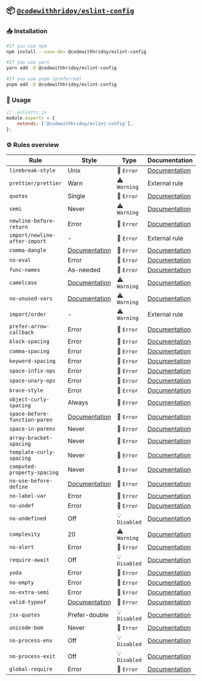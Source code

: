 ## 📦 [`@codewithhridoy/eslint-config`](https://www.npmjs.com/package/@codewithhridoy/eslint-config)

### 📥 Installation

```bash
#If you use npm
npm install --save-dev @codewithhridoy/eslint-config

#If you use yarn
yarn add -D @codewithhridoy/eslint-config

#If you use pnpm (preferred)
pnpm add -D @codewithhridoy/eslint-config
```

### 🔩 Usage

```js
// .eslintrc.js
module.exports = {
    extends: ['@codewithhridoy/eslint-config'],
};
```

### ⚙️ Rules overview

<!--START_SECTION:eslint-config-->
| Rule                          | Style                                                                      | Type          | Documentation                                                              |
| ----------------------------- | -------------------------------------------------------------------------- | ------------- | -------------------------------------------------------------------------- |
| `linebreak-style`             | Unix                                                                       | 🚫 `Error`    | [Documentation](https://eslint.org/docs/rules/linebreak-style)             |
| `prettier/prettier`           | Warn                                                                       | ⚠️ `Warning`  | External rule                                                              |
| `quotes`                      | Single                                                                     | 🚫 `Error`    | [Documentation](https://eslint.org/docs/rules/quotes)                      |
| `semi`                        | Never                                                                      | ⚠️ `Warning`  | [Documentation](https://eslint.org/docs/rules/semi)                        |
| `newline-before-return`       | Error                                                                      | 🚫 `Error`    | [Documentation](https://eslint.org/docs/rules/newline-before-return)       |
| `import/newline-after-import` | -                                                                          | 🚫 `Error`    | External rule                                                              |
| `comma-dangle`                | [Documentation](https://eslint.org/docs/rules/comma-dangle)                | 🚫 `Error`    | [Documentation](https://eslint.org/docs/rules/comma-dangle)                |
| `no-eval`                     | Error                                                                      | 🚫 `Error`    | [Documentation](https://eslint.org/docs/rules/no-eval)                     |
| `func-names`                  | As-needed                                                                  | 🚫 `Error`    | [Documentation](https://eslint.org/docs/rules/func-names)                  |
| `camelcase`                   | [Documentation](https://eslint.org/docs/rules/camelcase)                   | ⚠️ `Warning`  | [Documentation](https://eslint.org/docs/rules/camelcase)                   |
| `no-unused-vars`              | [Documentation](https://eslint.org/docs/rules/no-unused-vars)              | ⚠️ `Warning`  | [Documentation](https://eslint.org/docs/rules/no-unused-vars)              |
| `import/order`                | -                                                                          | ⚠️ `Warning`  | External rule                                                              |
| `prefer-arrow-callback`       | Error                                                                      | 🚫 `Error`    | [Documentation](https://eslint.org/docs/rules/prefer-arrow-callback)       |
| `block-spacing`               | Error                                                                      | 🚫 `Error`    | [Documentation](https://eslint.org/docs/rules/block-spacing)               |
| `comma-spacing`               | Error                                                                      | 🚫 `Error`    | [Documentation](https://eslint.org/docs/rules/comma-spacing)               |
| `keyword-spacing`             | Error                                                                      | 🚫 `Error`    | [Documentation](https://eslint.org/docs/rules/keyword-spacing)             |
| `space-infix-ops`             | Error                                                                      | 🚫 `Error`    | [Documentation](https://eslint.org/docs/rules/space-infix-ops)             |
| `space-unary-ops`             | Error                                                                      | 🚫 `Error`    | [Documentation](https://eslint.org/docs/rules/space-unary-ops)             |
| `brace-style`                 | Error                                                                      | 🚫 `Error`    | [Documentation](https://eslint.org/docs/rules/brace-style)                 |
| `object-curly-spacing`        | Always                                                                     | 🚫 `Error`    | [Documentation](https://eslint.org/docs/rules/object-curly-spacing)        |
| `space-before-function-paren` | [Documentation](https://eslint.org/docs/rules/space-before-function-paren) | 🚫 `Error`    | [Documentation](https://eslint.org/docs/rules/space-before-function-paren) |
| `space-in-parens`             | Never                                                                      | 🚫 `Error`    | [Documentation](https://eslint.org/docs/rules/space-in-parens)             |
| `array-bracket-spacing`       | Never                                                                      | 🚫 `Error`    | [Documentation](https://eslint.org/docs/rules/array-bracket-spacing)       |
| `template-curly-spacing`      | Never                                                                      | 🚫 `Error`    | [Documentation](https://eslint.org/docs/rules/template-curly-spacing)      |
| `computed-property-spacing`   | Never                                                                      | 🚫 `Error`    | [Documentation](https://eslint.org/docs/rules/computed-property-spacing)   |
| `no-use-before-define`        | [Documentation](https://eslint.org/docs/rules/no-use-before-define)        | 🚫 `Error`    | [Documentation](https://eslint.org/docs/rules/no-use-before-define)        |
| `no-label-var`                | Error                                                                      | 🚫 `Error`    | [Documentation](https://eslint.org/docs/rules/no-label-var)                |
| `no-undef`                    | Error                                                                      | 🚫 `Error`    | [Documentation](https://eslint.org/docs/rules/no-undef)                    |
| `no-undefined`                | Off                                                                        | 💡 `Disabled` | [Documentation](https://eslint.org/docs/rules/no-undefined)                |
| `complexity`                  | 20                                                                         | ⚠️ `Warning`  | [Documentation](https://eslint.org/docs/rules/complexity)                  |
| `no-alert`                    | Error                                                                      | 🚫 `Error`    | [Documentation](https://eslint.org/docs/rules/no-alert)                    |
| `require-await`               | Off                                                                        | 💡 `Disabled` | [Documentation](https://eslint.org/docs/rules/require-await)               |
| `yoda`                        | Error                                                                      | 🚫 `Error`    | [Documentation](https://eslint.org/docs/rules/yoda)                        |
| `no-empty`                    | Error                                                                      | 🚫 `Error`    | [Documentation](https://eslint.org/docs/rules/no-empty)                    |
| `no-extra-semi`               | Error                                                                      | 🚫 `Error`    | [Documentation](https://eslint.org/docs/rules/no-extra-semi)               |
| `valid-typeof`                | [Documentation](https://eslint.org/docs/rules/valid-typeof)                | 🚫 `Error`    | [Documentation](https://eslint.org/docs/rules/valid-typeof)                |
| `jsx-quotes`                  | Prefer-double                                                              | 💡 `Disabled` | [Documentation](https://eslint.org/docs/rules/jsx-quotes)                  |
| `unicode-bom`                 | Never                                                                      | 🚫 `Error`    | [Documentation](https://eslint.org/docs/rules/unicode-bom)                 |
| `no-process-env`              | Off                                                                        | 💡 `Disabled` | [Documentation](https://eslint.org/docs/rules/no-process-env)              |
| `no-process-exit`             | Off                                                                        | 💡 `Disabled` | [Documentation](https://eslint.org/docs/rules/no-process-exit)             |
| `global-require`              | Error                                                                      | 🚫 `Error`    | [Documentation](https://eslint.org/docs/rules/global-require)              |
<!--END_SECTION:eslint-config-->